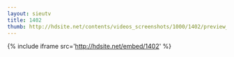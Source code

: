 ```yaml
---
layout: sieutv
title: 1402
thumb: http://hdsite.net/contents/videos_screenshots/1000/1402/preview_360p.mp4.jpg
---
```

{% include iframe src='http://hdsite.net/embed/1402' %}
 
